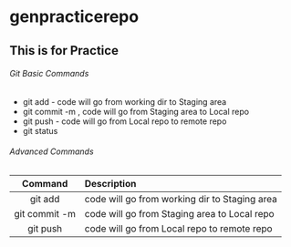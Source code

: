 # genpracticerepo

## This is for Practice

###### Git Basic Commands


- git add - code will go from working dir to Staging area
- git commit -m , code will go from Staging area to Local repo
- git push - code will go from Local repo to remote repo
- git status

###### Advanced Commands

|Command|Description|
|:---:|:---|
|git add|code will go from working dir to Staging area|
|git commit -m|code will go from Staging area to Local repo|
|git push|code will go from Local repo to remote repo|


